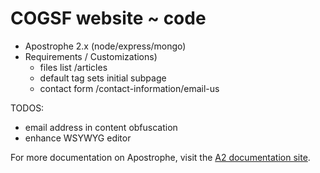 # COGSF website ~ code 

- Apostrophe 2.x (node/express/mongo) 
- Requirements / Customizations)
  - files list /articles
  - default tag sets initial subpage
  - contact form /contact-information/email-us

TODOS:
  - email address in content obfuscation
  - enhance WSYWYG editor

For more documentation on Apostrophe, visit the [A2 documentation site](http://apostrophecms.com).
